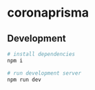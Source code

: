 # coronaprisma

## Development

```bash
# install dependencies
npm i

# run development server
npm run dev
```